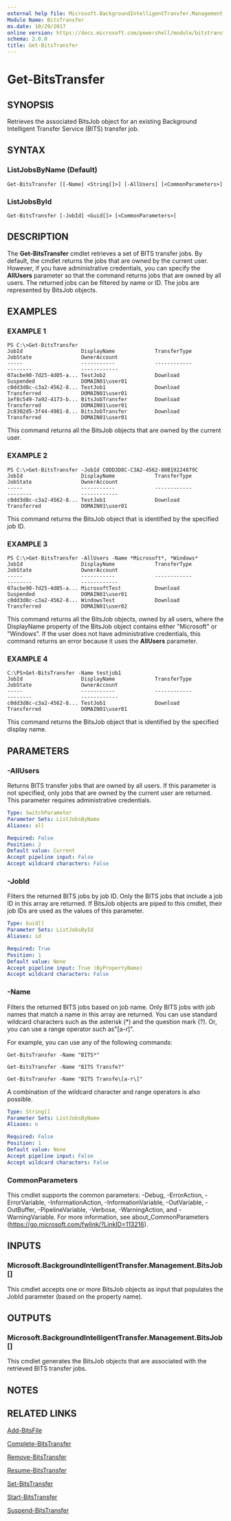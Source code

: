 ```yaml
---
external help file: Microsoft.BackgroundIntelligentTransfer.Management.dll-Help.xml
Module Name: BitsTransfer
ms.date: 10/29/2017
online version: https://docs.microsoft.com/powershell/module/bitstransfer/get-bitstransfer?view=windowsserver2012r2-ps&wt.mc_id=ps-gethelp
schema: 2.0.0
title: Get-BitsTransfer
---
```


# Get-BitsTransfer

## SYNOPSIS
Retrieves the associated BitsJob object for an existing Background Intelligent Transfer Service (BITS) transfer job.

## SYNTAX

### ListJobsByName (Default)
```
Get-BitsTransfer [[-Name] <String[]>] [-AllUsers] [<CommonParameters>]
```

### ListJobsById
```
Get-BitsTransfer [-JobId] <Guid[]> [<CommonParameters>]
```

## DESCRIPTION
The **Get-BitsTransfer** cmdlet retrieves a set of BITS transfer jobs.
By default, the cmdlet returns the jobs that are owned by the current user.
However, if you have  administrative credentials, you can specify the **AllUsers** parameter so that the command returns jobs that are owned by all users.
The returned jobs can be filtered by name or ID.
The jobs are represented by BitsJob objects.

## EXAMPLES

### EXAMPLE 1
```
PS C:\>Get-BitsTransfer
JobId                   DisplayName             TransferType            JobState                OwnerAccount
-----                   -----------             ------------            --------                ------------
07acbe90-7d25-4d05-a... TestJob2                Download                Suspended               DOMAIN01\user01
c0dd3d8c-c3a2-4562-8... TestJob1                Download                Transferred             DOMAIN01\user01
1ef8c549-7a92-4173-b... BitsJobTransfer         Download                Transferred             DOMAIN01\user01
2c8302d5-3f44-4981-8... BitsJobTransfer         Download                Transferred             DOMAIN01\user01
```

This command returns all the BitsJob objects that are owned by the current user.

### EXAMPLE 2
```
PS C:\>Get-BitsTransfer -JobId C0DD3D8C-C3A2-4562-80B19224879C
JobId                   DisplayName             TransferType            JobState                OwnerAccount
-----                   -----------             ------------            --------                ------------
c0dd3d8c-c3a2-4562-8... TestJob1                Download                Transferred             DOMAIN01\user01
```

This command returns the BitsJob object that is identified by the specified job ID.

### EXAMPLE 3
```
PS C:\>Get-BitsTransfer -AllUsers -Name *Microsoft*, *Windows*
JobId                   DisplayName             TransferType            JobState                OwnerAccount
-----                   -----------             ------------            --------                ------------
07acbe90-7d25-4d05-a... MicrosoftTest           Download                Suspended               DOMAIN01\user01
c0dd3d8c-c3a2-4562-8... WindowsTest             Download                Transferred             DOMAIN01\user02
```

This command returns all the BitsJob objects, owned by all users, where the DisplayName property of the BitsJob object contains either "Microsoft" or "Windows".
If the user does not have administrative credentials, this command returns an error because it uses the **AllUsers** parameter.

### EXAMPLE 4
```
C:\PS>Get-BitsTransfer -Name testjob1
JobId                   DisplayName             TransferType            JobState                OwnerAccount
-----                   -----------             ------------            --------                ------------
c0dd3d8c-c3a2-4562-8... TestJob1                Download                Transferred             DOMAIN01\user01
```

This command returns the BitsJob object that is identified by the specified display name.

## PARAMETERS

### -AllUsers
Returns BITS transfer jobs that are owned by all users.
If this parameter is not specified, only jobs that are owned by the current user are returned.
This parameter requires administrative credentials.

```yaml
Type: SwitchParameter
Parameter Sets: ListJobsByName
Aliases: all

Required: False
Position: 2
Default value: Current
Accept pipeline input: False
Accept wildcard characters: False
```

### -JobId
Filters the returned BITS jobs by job ID.
Only the BITS jobs that include a job ID in this array are returned.
If BitsJob objects are piped to this cmdlet, their job IDs are used as the values of this parameter.

```yaml
Type: Guid[]
Parameter Sets: ListJobsById
Aliases: id

Required: True
Position: 1
Default value: None
Accept pipeline input: True (ByPropertyName)
Accept wildcard characters: False
```

### -Name
Filters the returned BITS jobs based on job name.
Only BITS jobs with job names that match a name in this array are returned.
You can use standard wildcard characters  such as the asterisk (*) and the question mark (?).
Or, you can use a range operator such as"\[a-r\]".

For example, you can use any of the following commands:

`Get-BitsTransfer -Name "BITS*"`

`Get-BitsTransfer -Name "BITS Transfe?"`

`Get-BitsTransfer -Name "BITS Transfe\[a-r\]"`

A combination of the wildcard character and range operators is also possible.

```yaml
Type: String[]
Parameter Sets: ListJobsByName
Aliases: n

Required: False
Position: 1
Default value: None
Accept pipeline input: False
Accept wildcard characters: False
```

### CommonParameters
This cmdlet supports the common parameters: -Debug, -ErrorAction, -ErrorVariable, -InformationAction, -InformationVariable, -OutVariable, -OutBuffer, -PipelineVariable, -Verbose, -WarningAction, and -WarningVariable. For more information, see about_CommonParameters (https://go.microsoft.com/fwlink/?LinkID=113216).

## INPUTS

### Microsoft.BackgroundIntelligentTransfer.Management.BitsJob[]
This cmdlet accepts one or more BitsJob objects as input that populates the JobId parameter (based on the property name).

## OUTPUTS

### Microsoft.BackgroundIntelligentTransfer.Management.BitsJob[]
This cmdlet generates the BitsJob objects that are associated with the retrieved BITS transfer jobs.

## NOTES

## RELATED LINKS

[Add-BitsFile](./Add-BitsFile.md)

[Complete-BitsTransfer](./Complete-BitsTransfer.md)

[Remove-BitsTransfer](./Remove-BitsTransfer.md)

[Resume-BitsTransfer](./Resume-BitsTransfer.md)

[Set-BitsTransfer](./Set-BitsTransfer.md)

[Start-BitsTransfer](./Start-BitsTransfer.md)

[Suspend-BitsTransfer](./Suspend-BitsTransfer.md)

